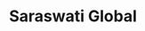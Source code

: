 ---
title: Saraswati Global
description: Saraswati is a private Indonesian company established in 2016 to promote innovation in development.
url: https://saraswati.global/
img: /projects/saraswati.png
alt: Saraswati
status: Finished
start: '2017-05-01T17:00:00.000Z'
end: '2018-01-30T17:00:00.000Z'
---